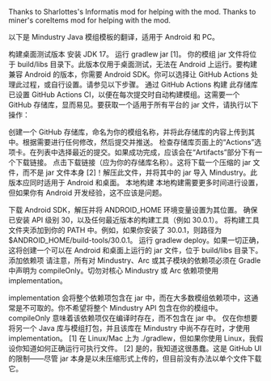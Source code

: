 Thanks to Sharlottes's Informatis mod for helping with the mod.
Thanks to miner's coreItems mod for helping with the mod.

以下是 Mindustry Java 模组模板的翻译，适用于 Android 和 PC。

构建桌面测试版本
安装 JDK 17。
运行 gradlew jar [1]。
你的模组 jar 文件将位于 build/libs 目录下。此版本仅用于桌面测试，无法在 Android 上运行。要构建兼容 Android 的版本，你需要 Android SDK。你可以选择让 GitHub Actions 处理此过程，或自行设置。请参见以下步骤。
通过 GitHub Actions 构建
此存储库已设置 GitHub Actions CI，以便在每次提交时自动构建模组。这需要一个 GitHub 存储库，显而易见。要获取一个适用于所有平台的 jar 文件，请执行以下操作：

创建一个 GitHub 存储库，命名为你的模组名称，并将此存储库的内容上传到其中。根据需要进行任何修改，然后提交并推送。
检查存储库页面上的“Actions”选项卡。在列表中选择最近的提交。如果成功完成，应该会在“Artifacts”部分下有一个下载链接。
点击下载链接（应为你的存储库名称）。这将下载一个压缩的 jar 文件，而不是 jar 文件本身 [2]！解压此文件，并将其中的 jar 导入 Mindustry。此版本应同时适用于 Android 和桌面。
本地构建
本地构建需要更多时间进行设置，但如果你有 Android 开发经验，这不应该是问题。

下载 Android SDK，解压并将 ANDROID_HOME 环境变量设置为其位置。
确保已安装 API 级别 30，以及任何最近版本的构建工具（例如 30.0.1）。
将构建工具文件夹添加到你的 PATH 中。例如，如果你安装了 30.0.1，则路径为 $ANDROID_HOME/build-tools/30.0.1。
运行 gradlew deploy。如果一切正确，这将创建一个可以在 Android 和桌面上运行的 jar 文件，位于 build/libs 目录下。
添加依赖项
请注意，所有对 Mindustry、Arc 或其子模块的依赖项必须在 Gradle 中声明为 compileOnly。切勿对核心 Mindustry 或 Arc 依赖项使用 implementation。

implementation 会将整个依赖项包含在 jar 中，而在大多数模组依赖项中，这通常是不可取的。你不希望将整个 Mindustry API 包含在你的模组中。
compileOnly 意味着该依赖项仅在编译时存在，而不包含在 jar 中。
仅在你想要将另一个 Java 库与模组打包，并且该库在 Mindustry 中尚不存在时，才使用 implementation。
[1] 在 Linux/Mac 上为 ./gradlew，但如果你使用 Linux，我假设你知道如何正确运行可执行文件。
[2] 是的，我知道这很愚蠢。这是 GitHub UI 的限制——尽管 jar 本身是以未压缩形式上传的，但目前没有办法以单个文件下载它。